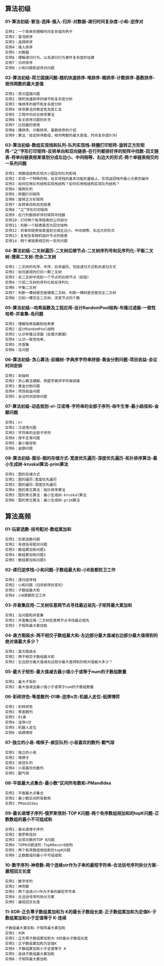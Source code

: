 ## 算法初级

**01-算法初级-冒泡-选择-插入-归并-对数器-递归时间复杂度-小和-逆序对**

```
实例1：一个简单的理解时间复杂度的例子
实例2：冒泡排序
实例3：选择排序
实例4：插入排序
实例5：对数器
实例6：理解递归行为，以及递归行为事件复杂度的估算
实例7：归并排序
实例8：小和问题和逆序对问题
```



**02-算法初级-荷兰国旗问题-随机快速排序-堆排序-桶排序-计数排序-基数排序-相邻两数的最大差值**

```
实例1：荷兰国旗问题
实例2：随机快速排序的细节和复杂度分析
实例3：堆排序的细节和复杂度分析
实例4：排序算法的稳定性及其汇总
实例5：工程中的综合排序算法
实例6：有关排序问题的补充
实例7：比较器的使用
实例8：桶排序、计数排序、基数排序的介绍
实例9：算法：给定排序数组，相邻两数的最大差值，时间复杂度O(N)
```



**03-算法初级-数组实现栈和队列-队列实现栈-转圈打印矩阵-旋转正方形矩阵-“之”字形打印矩阵-反转单向和双向链表-在行列都排好序的矩阵中找数-回文链表-将单向链表按某值划分成左边小、中间相等、右边大的形式-两个单链表相交的一系列问题**

```
实例1：用数组结构实现大小固定的队列和栈
实例2：实现一个特殊的栈，在实现栈的基本功能的基础上，实现返回栈中最小元素的操作
实例3：如何仅用队列结构实现栈结构？如何仅用栈结构实现队列结构？
实例4：猫狗队列
实例5：转圈打印矩阵
实例6：旋转正方形矩阵
实例7：反转单向和双向链表
实例8：“之”字形打印矩阵
实例9：在行列都排好序的矩阵中找数
实例10：打印两个有序链表的公共部分
实例11：判断一个链表是否为回文结构
实例12：将单向链表按某值划分成左边小、中间相等、右边大的形式
实例13：复制含有随机指针节点的链表
实例14：两个单链表相交的一系列问题
```



**04-算法初级-二叉树遍历-二叉树后继节点-二叉树序列号和反序列化-平衡二叉树-搜索二叉树-完全二叉树**

```
实例1：二叉树的先序、中序、后序遍历，包括递归方式和非递归方式
实例2：如何直观的打印一颗二叉树
实例3：在二叉树中找到一个节点的后继节点（前驱）
实例4：介绍二叉树的序列化和反序列化
实例6：平衡二叉树
实例7：判断一棵树是否是搜索二叉树、判断一棵树是否是完全二叉树
实例8：已知一棵完全二叉树，求其节点的个数
```



**05-算法初级--哈希函数及工程应用-设计RandomPool结构-布隆过滤器-一致性哈希-并查集-岛问题**

```
实例1：理解哈希函数和哈希表
实例2：设计RandomPool结构
实例3：认识布隆过滤器（处理大数据）
实例4：认识一致性哈希。
实例5：并查集
实例6：岛问题
```



**06-算法初级-贪心算法-前缀树-字典序字符串拼接-黄金分割问题-项目收益-会议时间安排**

```
实例1：前缀树
实例2：贪心算法理解，例题字典序字符串拼接
实例3：黄金分割问题
实例4：项目收益问题
实例5：会议时间安排问题
```



**07-算法初级-动态规划-n!-汉诺塔-字符串的全部子序列-母牛生育-最小路径和-金额问题**

```
实例1：n!
实例2：汉诺塔问题
实例3：字符串的全部子序列
实例4：母牛生育问题
实例5：最小路径和
实例6：金额问题
```



**08-算法初级-图论-图的存储方式-宽度优先遍历-深度优先遍历-拓扑排序算法-最小生成树-kruskal算法-prim算法**

```
实例1：图的存储方式
实例2：图的遍历:宽度优先遍历
实例3：图的遍历:深度优先遍历
实例4：图的常见算法：拓扑排序算法
实例5：图的常见算法：最小生成树-kruskal算法
实例6：图的常见算法：最小生成树-prim算法
```





## 算法高频

**01-玩家选数-括号配对-数组累加和**

```
实例1：玩家选数问题
实例2：有效括号配对问题
实例3：数组累加和问题1
实例4：数组累加和问题2
实例5：数组累加和问题3
```



**02-递归逆序栈-小和问题-子数组最大和-小B首都防卫工作**

```
实例1：递归逆序栈
实例2：小和问题（归并排序的变形）
实例3：子数组最大和
实例4：小B首都防卫工作
```



**03-并查集应用-二叉树任意两节点寻找最近祖先-子矩阵最大累加和**

```
实例1：岛问题和并查集
实例2：并查集应用-二叉树任意两节点寻找最近祖先
实例3：子矩阵最大累加和
```



**04-直方图装水-两不相交子数组最大和-左边部分最大值减右边部分最大值得到的绝对值最大多少？**

```
实例1：直方图装水
实例2：两不相交子数组最大和
实例3：左边部分最大值减右边部分最大值得到的绝对值最大多少？
```



**05-最大子矩形-最大值减去最小值小于或等于num的子数组数量**

```
实例1：最大子矩形
实例2：最大值减去最小值小于或等于num的子数组数量
```



**06-彩砖拼色-等差数列-01串-逆序n次-机器人走位-纸牌博弈**

```
实例1：彩砖拼色
实例2：等差数列
实例3：01串
实例4：逆序n次
实例5：机器人走位
实例6：纸牌博弈
```



**07-独立的小易-堆棋子-疯狂队列-小易喜欢的数列-戳气球**

```
实例1：独立的小易
实例2：堆棋子
实例3：疯狂队列
实例4：小易喜欢的数列
实例5：戳气球
```



**08-平面最大点集合-最小数*区间所有数和-PMandIdea**

```
实例1：平面最大点集合
实例2：最小数区间所有数和
实例3：PMandIdea
```



**09-最长递增子序列-俄罗斯信封-TOP K问题-两个有序数组相加和的topK问题-正数数组的最小不可组成和**

```
实例1：最长递增子序列
实例2：俄罗斯信封
实例3：出现次数的TOP K问题
实例4：TOPK问题进阶-TopKRecord结构
实例5：两个有序数组相加和的topK问题
实例6：正数数组的最小不可组成和
```



**10-数字序列-神奇数-两个连续str作为子串的最短字符串-合法括号序列拆分方案-最短回文长度**

```
实例1：数字序列
实例2：神奇数
实例3：两个连续str作为子串的最短字符串
实例4：合法括号序列拆分方案
实例5：最短回文长度
```



**11-XOR-正负零子数组累加和为 K的最长子数组长度-正子数组累加和为定值K-子数组累加和小于定值等于 K-连续**

```
子数组最大累加和-子矩阵最大累加和
实例1：XOR
实例2：正负零子数组累加和为 K的最长子数组长度
实例3：正子数组累加和为定值K
实例4：子数组累加和小于定值等于 K
实例5：连续子数组最大累加和
实例6：子矩阵最大累加和
```















